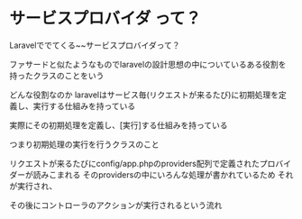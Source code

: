 # サービスプロバイダ って？

Laravelででてくる~~サービスプロバイダって？

ファサードと似たようなものでlaravelの設計思想の中についているある役割を持ったクラスのことをいう


どんな役割なのか
laravelはサービス毎(リクエストが来るたび)に初期処理を定義し、実行する仕組みを持っている



実際にその初期処理を定義し、[実行]する仕組みを持っている


つまり初期処理の実行を行うクラスのこと


リクエストが来るたびにconfig/app.phpのproviders配列で定義されたプロバイダーが読みこまれる
そのprovidersの中にいろんな処理が書かれているため
それが実行され、

その後にコントローラのアクションが実行されるという流れ